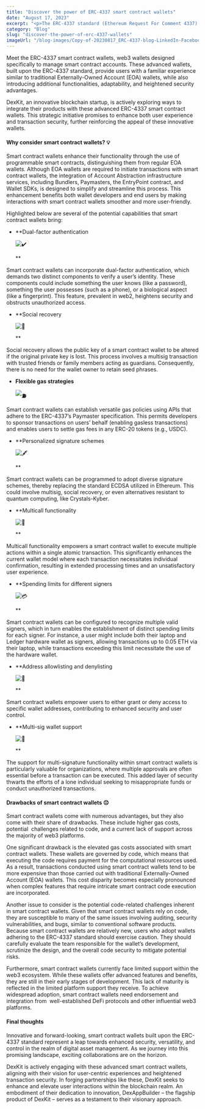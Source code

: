 ```yaml
---
title: "Discover the power of ERC-4337 smart contract wallets"
date: "August 17, 2023"
excerpt: "<p>The ERC-4337 standard (Ethereum Request For Comment 4337) represents an enhanced Ethereum standard that seeks to introduce smart contract capabilities into wallets within the Ethereum ecosystem. This entails the potential for wallet customization to suit diverse needs, applications, or individual users, all within the framework of the ERC-4337 standard. DexKit will provide compatibility with this standard.</p> "
category: "Blog"
slug: "discover-the-power-of-erc-4337-wallets"
imageUrl: "/blog-images/Copy-of-20230817_ERC-4337-blog-LinkedIn-Facebook.png"
---
```


Meet the ERC-4337 smart contract wallets, web3 wallets designed specifically to manage smart contract accounts. These advanced wallets, built upon the ERC-4337 standard, provide users with a familiar experience similar to traditional Externally-Owned Account (EOA) wallets, while also introducing additional functionalities, adaptability, and heightened security advantages.

DexKit, an innovative blockchain startup, is actively exploring ways to integrate their products with these advanced ERC-4337 smart contract wallets. This strategic initiative promises to enhance both user experience and transaction security, further reinforcing the appeal of these innovative wallets.

#### Why consider smart contract wallets? 💡

Smart contract wallets enhance their functionality through the use of programmable smart contracts, distinguishing them from regular EOA wallets. Although EOA wallets are required to initiate transactions with smart contract wallets, the integration of Account Abstraction infrastructure services, including Bundlers, Paymasters, the EntryPoint contract, and Wallet SDKs, is designed to simplify and streamline this process. This enhancement benefits both wallet developers and end users by making interactions with smart contract wallets smoother and more user-friendly. 

Highlighted below are several of the potential capabilities that smart contract wallets bring:

*   **Dual-factor authentication
    
    ![✔️](https://s.w.org/images/core/emoji/14.0.0/svg/2714.svg)
    
    **

Smart contract wallets can incorporate dual-factor authentication, which demands two distinct components to verify a user’s identity. These components could include something the user knows (like a password), something the user possesses (such as a phone), or a biological aspect (like a fingerprint). This feature, prevalent in web2, heightens security and obstructs unauthorized access.

*   **Social recovery
    
    ![🤝](https://s.w.org/images/core/emoji/14.0.0/svg/1f91d.svg)
    
    **

Social recovery allows the public key of a smart contract wallet to be altered if the original private key is lost. This process involves a multisig transaction with trusted friends or family members acting as guardians. Consequently, there is no need for the wallet owner to retain seed phrases.

*   **Flexible gas strategies**
    
    **![⛽](https://s.w.org/images/core/emoji/14.0.0/svg/26fd.svg)**
    

Smart contract wallets can establish versatile gas policies using APIs that adhere to the ERC-4337’s Paymaster specification. This permits developers to sponsor transactions on users’ behalf (enabling gasless transactions) and enables users to settle gas fees in any ERC-20 tokens (e.g., USDC).

*   **Personalized signature schemes
    
    ![🖋️](https://s.w.org/images/core/emoji/14.0.0/svg/1f58b.svg)
    
    **

Smart contract wallets can be programmed to adopt diverse signature schemes, thereby replacing the standard ECDSA utilized in Ethereum. This could involve multisig, social recovery, or even alternatives resistant to quantum computing, like Crystals-Kyber.

*   **Multicall functionality
    
    ![🔄](https://s.w.org/images/core/emoji/14.0.0/svg/1f504.svg)
    
    **

Multicall functionality empowers a smart contract wallet to execute multiple actions within a single atomic transaction. This significantly enhances the current wallet model where each transaction necessitates individual confirmation, resulting in extended processing times and an unsatisfactory user experience.

*   **Spending limits for different signers
    
    ![💳](https://s.w.org/images/core/emoji/14.0.0/svg/1f4b3.svg)
    
    **

Smart contract wallets can be configured to recognize multiple valid signers, which in turn enables the establishment of distinct spending limits for each signer. For instance, a user might include both their laptop and Ledger hardware wallet as signers, allowing transactions up to 0.05 ETH via their laptop, while transactions exceeding this limit necessitate the use of the hardware wallet.

*   **Address allowlisting and denylisting
    
    ![📃](https://s.w.org/images/core/emoji/14.0.0/svg/1f4c3.svg)
    
    **

Smart contract wallets empower users to either grant or deny access to specific wallet addresses, contributing to enhanced security and user control.

*   **Multi-sig wallet support
    
    ![💼](https://s.w.org/images/core/emoji/14.0.0/svg/1f4bc.svg)
    
    **

The support for multi-signature functionality within smart contract wallets is particularly valuable for organizations, where multiple approvals are often essential before a transaction can be executed. This added layer of security thwarts the efforts of a lone individual seeking to misappropriate funds or conduct unauthorized transactions.

#### Drawbacks of smart contract wallets 😔

Smart contract wallets come with numerous advantages, but they also come with their share of drawbacks. These include higher gas costs, potential  challenges related to code, and a current lack of support across the majority of web3 platforms.

One significant drawback is the elevated gas costs associated with smart contract wallets. These wallets are governed by code, which means that executing the code requires payment for the computational resources used. As a result, transactions conducted using smart contract wallets tend to be more expensive than those carried out with traditional Externally-Owned Account (EOA) wallets. This cost disparity becomes especially pronounced when complex features that require intricate smart contract code execution are incorporated.

Another issue to consider is the potential code-related challenges inherent in smart contract wallets. Given that smart contract wallets rely on code, they are susceptible to many of the same issues involving auditing, security vulnerabilities, and bugs, similar to conventional software products. Because smart contract wallets are relatively new, users who adopt wallets adhering to the ERC-4337 standard should exercise caution. They should carefully evaluate the team responsible for the wallet’s development, scrutinize the design, and the overall code security to mitigate potential risks.

Furthermore, smart contract wallets currently face limited support within the web3 ecosystem. While these wallets offer advanced features and benefits, they are still in their early stages of development. This lack of maturity is reflected in the limited platform support they receive. To achieve widespread adoption, smart contract wallets need endorsement and integration from  well-established DeFi protocols and other influential web3 platforms.

#### Final thoughts

Innovative and forward-looking, smart contract wallets built upon the ERC-4337 standard represent a leap towards enhanced security, versatility, and control in the realm of digital asset management. As we journey into this promising landscape, exciting collaborations are on the horizon. 

DexKit is actively engaging with these advanced smart contract wallets, aligning with their vision for user-centric experiences and heightened transaction security. In forging partnerships like these, DexKit seeks to enhance and elevate user interactions within the blockchain realm. An embodiment of their dedication to innovation, DexAppBuilder – the flagship product of DexKit – serves as a testament to their visionary approach.